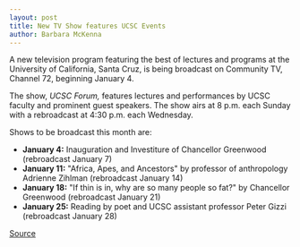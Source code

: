 ```yaml
---
layout: post
title: New TV Show features UCSC Events
author: Barbara McKenna
---
```


A new television program featuring the best of lectures and programs at the University of California, Santa Cruz, is being broadcast on Community TV, Channel 72, beginning January 4.

The show, _UCSC Forum,_ features lectures and performances by UCSC faculty and prominent guest speakers. The show airs at 8 p.m. each Sunday with a rebroadcast at 4:30 p.m. each Wednesday.

Shows to be broadcast this month are:
* **January 4:** Inauguration and Investiture of Chancellor Greenwood (rebroadcast January 7)
* **January 11:** "Africa, Apes, and Ancestors" by professor of anthropology Adrienne Zihlman (rebroadcast January 14)
* **January 18:** "If thin is in, why are so many people so fat?" by Chancellor Greenwood (rebroadcast January 21)
* **January 25:** Reading by poet and UCSC assistant professor Peter Gizzi (rebroadcast January 28)

[Source](http://www1.ucsc.edu/oncampus/currents/97-98/01-05/forum.htm "Permalink to New TV show features UCSC events: 01-05-98")
